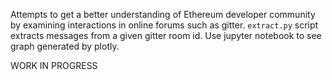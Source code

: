 
Attempts to get a better understanding of Ethereum developer community 
by examining interactions in online forums such as gitter. `extract.py`
script extracts messages from a given gitter room id. Use jupyter 
notebook to see graph generated by plotly. 

WORK IN PROGRESS 